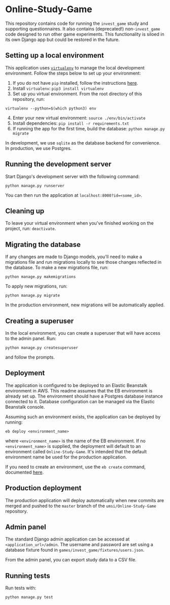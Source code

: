# Online-Study-Game

This repository contains code for running the `invest_game` study and supporting questionnaires. It also contains (deprecated!) non-`invest_game` code designed to run other game experiments. This functionality is siloed in its own Django app but could be restored in the future.

## Setting up a local environment

This application uses [`virtualenv`](https://virtualenv.pypa.io/en/latest/) to manage the local development environment. Follow the steps below to set up your environment:

1. If you do not have `pip` installed, follow the instructions [here](https://pip.pypa.io/en/stable/installing/).
2. Install `virtualenv`: `pip3 install virtualenv`
3. Set up you virtual environment. From the root directory of this repository, run: 
```
virtualenv --python=$(which python3) env
```
4. Enter your new virtual environment: `source ./env/bin/activate` 
5. Install dependencies: `pip install -r requirements.txt` 
6. If running the app for the first time, build the database: `python manage.py migrate`

In development, we use `sqlite` as the database backend for convenience. In production, we use Postgres.

## Running the development server

Start Django's development server with the following command:

```
python manage.py runserver
```

You can then run the application at `localhost:8000?id=<some_id>`.

## Cleaning up

To leave your virtual environment when you've finished working on the project, run: `deactivate`.

## Migrating the database

If any changes are made to Django models, you'll need to make a migrations file and run migrations locally to see those changes reflected in the database. To make a new migrations file, run:
```
python manage.py makemigrations
```

To apply new migrations, run:
```
python manage.py migrate
```

In the production environment, new migrations will be automatically applied.

## Creating a superuser

In the local environment, you can create a superuser that will have access to the admin panel. Run:
```
python manage.py createsuperuser
```
and follow the prompts.

## Deployment

The application is configured to be deployed to an Elastic Beanstalk environment in AWS. This readme assumes that the EB environment is already set up. The environment should have a Postgres database instance connected to it. Database configuration can be managed via the Elastic Beanstalk console.

Assuming such an environment exists, the application can be deployed by running:
```
eb deploy <environment_name>
```
where `<environment_name>` is the name of the EB environment. If no `<environment_name>` is supplied, the deployment will default to an environment called `Online-Study-Game`. It's intended that the default environment name be used for the production application.

If you need to create an environment, use the `eb create` command, documented [here](https://docs.aws.amazon.com/elasticbeanstalk/latest/dg/using-features.environments.html).

## Production deployment

The production application will deploy automatically when new commits are merged and pushed to the `master` branch of the `umsi/Online-Study-Game` repository.

## Admin panel

The standard Django admin application can be accessed at `<application_url>/admin`. The username and password are set using a database fixture found in `games/invest_game/fixtures/users.json`.

From the admin panel, you can export study data to a CSV file.

## Running tests

Run tests with:
```
python manage.py test
```
